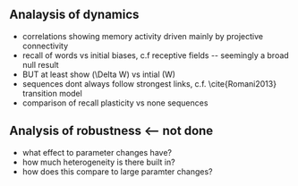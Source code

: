 ## Analaysis of dynamics

* correlations showing memory activity driven mainly by projective connectivity
* recall of words vs initial biases, c.f receptive fields -- seemingly a broad null result
 * BUT at least show \(\Delta W\) vs intial \(W\) 
* sequences dont always follow strongest links, c.f. \cite{Romani2013} transition model
* comparison of recall plasticity vs none sequences


## Analysis of robustness <-- not done

* what effect to parameter changes have?
 * how much heterogeneity is there built in?
 * how does this compare to large paramter changes?